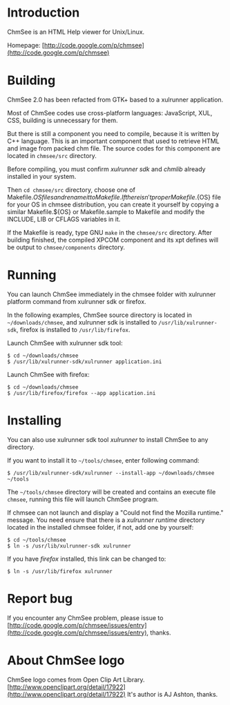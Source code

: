 Introduction
============

ChmSee is an HTML Help viewer for Unix/Linux.

Homepage: [http://code.google.com/p/chmsee](http://code.google.com/p/chmsee)

Building
========

ChmSee 2.0 has been refacted from GTK+ based to a xulrunner application.

Most of ChmSee codes use cross-platform languages: JavaScript, XUL,
CSS, building is unnecessary for them.

But there is still a component you need to compile, because it is written
by C++ language. This is an important component that used to retrieve
HTML and image from packed chm file. The source codes for this
component are located in `chmsee/src` directory.

Before compiling, you must confirm *xulrunner sdk* and *chmlib* already
installed in your system.

Then `cd chmsee/src` directory, choose one of Makefile.${OS} files and
rename it to Makefile. If there isn't proper Makefile.${OS} file for
your OS in chmsee distribution, you can create it yourself by copying
a similar Makefile.${OS} or Makefile.sample to Makefile and modify the
INCLUDE, LIB or CFLAGS variables in it.

If the Makefile is ready, type GNU `make` in the `chmsee/src`
directory. After building finished, the compiled XPCOM component and
its xpt defines will be output to `chmsee/components` directory.

Running
=======

You can launch ChmSee immediately in the chmsee folder with xulrunner
platform command from xulrunner sdk or firefox.

In the following examples, ChmSee source directory is located in
`~/downloads/chmsee`, and xulrunner sdk is installed to
`/usr/lib/xulrunner-sdk`, firefox is installed to `/usr/lib/firefox`.

Launch ChmSee with xulrunner sdk tool:

    $ cd ~/downloads/chmsee
    $ /usr/lib/xulrunner-sdk/xulrunner application.ini

Launch ChmSee with firefox:

    $ cd ~/downloads/chmsee
    $ /usr/lib/firefox/firefox --app application.ini

Installing
==========

You can also use xulrunner sdk tool *xulrunner* to install ChmSee
to any directory.

If you want to install it to `~/tools/chmsee`, enter following command:

    $ /usr/lib/xulrunner-sdk/xulrunner --install-app ~/downloads/chmsee ~/tools

The `~/tools/chmsee` directory will be created and contains an execute
file `chmsee`, running this file will launch ChmSee program.

If chmsee can not launch and display a "Could not find the Mozilla
runtime." message. You need ensure that there is a *xulrunner runtime*
directory located in the installed chmsee folder, if not, add one by
yourself:

    $ cd ~/tools/chmsee
    $ ln -s /usr/lib/xulrunner-sdk xulrunner

If you have *firefox* installed, this link can be changed to:

    $ ln -s /usr/lib/firefox xulrunner


Report bug
==========

If you encounter any ChmSee problem, please issue to
[http://code.google.com/p/chmsee/issues/entry](http://code.google.com/p/chmsee/issues/entry),
thanks.

About ChmSee logo
=================

ChmSee logo comes from Open Clip Art Library.
[http://www.openclipart.org/detail/17922](http://www.openclipart.org/detail/17922)
It's author is AJ Ashton, thanks.
